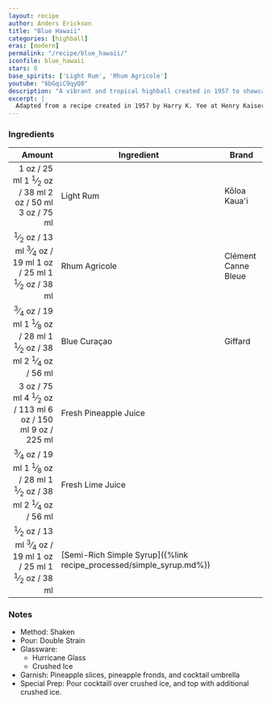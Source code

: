 ```yaml
---
layout: recipe
author: Anders Erickson
title: "Blue Hawaii"
categories: [highball]
eras: [modern]
permalink: "/recipe/blue_hawaii/"
iconfile: blue_hawaii
stars: 0
base_spirits: ['Light Rum', 'Rhum Agricole']
youtube: "6bGqiC9qyQ8"
description: "A vibrant and tropical highball created in 1957 to showcase blue curaçao, blended with rum and pineapple."
excerpt: |
  Adapted from a recipe created in 1957 by Harry K. Yee at Henry Kaiser's Hawaiian Village Hotel (latterly the Hilton) in Waikiki, Oahu, Hawaii. The drink, created at the behest of Bols to aid sales of their blue curaçao, is named after the hit song from the 1937 Bing Crosby film, <i>Waikiki Wedding</i>, and not after what is generously described as a "musical-comedy" Elvis Presley 1961 film of the same name. That said, the Elvis film probably contributed to this cocktail's popularity.
---
```


### Ingredients

|  Amount | Ingredient                                                | Brand               |
| ------: | --------------------------------------------------------- | ------------------- |
|    <span class="onex active">1 oz  / 25 ml</span> <span class="onehalfx">1 <sup>1</sup>&frasl;<sub>2</sub> oz  / 38 ml</span> <span class="twox">2 oz  / 50 ml</span> <span class="threex">3 oz  / 75 ml</span>| Light Rum                                                 | Kōloa Kaua'i        |
|  <span class="onex active"> <sup>1</sup>&frasl;<sub>2</sub> oz  / 13 ml</span> <span class="onehalfx"> <sup>3</sup>&frasl;<sub>4</sub> oz  / 19 ml</span> <span class="twox">1 oz  / 25 ml</span> <span class="threex">1 <sup>1</sup>&frasl;<sub>2</sub> oz  / 38 ml</span>| Rhum Agricole                                             | Clément Canne Bleue |
| <span class="onex active"> <sup>3</sup>&frasl;<sub>4</sub> oz  / 19 ml</span> <span class="onehalfx">1 <sup>1</sup>&frasl;<sub>8</sub> oz  / 28 ml</span> <span class="twox">1 <sup>1</sup>&frasl;<sub>2</sub> oz  / 38 ml</span> <span class="threex">2 <sup>1</sup>&frasl;<sub>4</sub> oz  / 56 ml</span>| Blue Curaçao                                              | Giffard             |
|    <span class="onex active">3 oz  / 75 ml</span> <span class="onehalfx">4 <sup>1</sup>&frasl;<sub>2</sub> oz  / 113 ml</span> <span class="twox">6 oz  / 150 ml</span> <span class="threex">9 oz  / 225 ml</span>| Fresh Pineapple Juice                                     |
| <span class="onex active"> <sup>3</sup>&frasl;<sub>4</sub> oz  / 19 ml</span> <span class="onehalfx">1 <sup>1</sup>&frasl;<sub>8</sub> oz  / 28 ml</span> <span class="twox">1 <sup>1</sup>&frasl;<sub>2</sub> oz  / 38 ml</span> <span class="threex">2 <sup>1</sup>&frasl;<sub>4</sub> oz  / 56 ml</span>| Fresh Lime Juice                                          |
|  <span class="onex active"> <sup>1</sup>&frasl;<sub>2</sub> oz  / 13 ml</span> <span class="onehalfx"> <sup>3</sup>&frasl;<sub>4</sub> oz  / 19 ml</span> <span class="twox">1 oz  / 25 ml</span> <span class="threex">1 <sup>1</sup>&frasl;<sub>2</sub> oz  / 38 ml</span>| [Semi-Rich Simple Syrup]({%link recipe_processed/simple_syrup.md%}) |

### Notes

- Method: Shaken
- Pour: Double Strain
- Glassware:
  - Hurricane Glass
  - Crushed Ice
- Garnish: Pineapple slices, pineapple fronds, and cocktail umbrella
- Special Prep: Pour cocktaill over crushed ice, and top with additional crushed ice.

    
<script type="application/ld+json">
{
  "@context": "https://schema.org",
  "@type": "Recipe",
  "author": {
    "@type": "Person",
    "name": "{{ page.author }}"
    },
  "image": "{%- for page in page.categories limit: 1 %}{% assign cat = site.data.categories | where: "slug", page | first %}{{ site.url }}{{ site.baseurl}}/assets/images/category_{{cat.slug}}.svg{% endfor -%}",
  "description": "{{ page.excerpt | strip_html | replace: '"', "'" }}",
  "recipeIngredient": [
  " 1 oz Light Rum",
  " 0.5 oz Rhum Agricole",
  "0.75 oz Blue Curaçao ",
  " 3 oz Fresh Pineapple Juice",
  "0.75 oz Fresh Lime Juice ",
  " 0.5 oz Semi-Rich Simple Syrup"
    ],
  "name": "{{ page.title }}",
  "recipeInstructions": [
    {
      "@type": "HowToStep",
      "text": "- Method: Shaken"
    },
    {
      "@type": "HowToStep",
      "text": "- Pour: Double Strain"
    },
    {
      "@type": "HowToStep",
      "text": "- Glassware:"
    },
    {
      "@type": "HowToStep",
      "text": "  - Hurricane Glass"
    },
    {
      "@type": "HowToStep",
      "text": "  - Crushed Ice"
    },
    {
      "@type": "HowToStep",
      "text": "- Garnish: Pineapple slices, pineapple fronds, and cocktail umbrella"
    },
    {
      "@type": "HowToStep",
      "text": "- Special Prep: Pour cocktaill over crushed ice, and top with additional crushed ice."
    }
    ],
  "recipeYield": "1 cocktail",
  "recipeCategory": "cocktail",
  {% if page.stars and site.data.ratings[page.iconfile].ratings -%}"aggregateRating": {
   "@type": "AggregateRating",
   "ratingValue": "{%- include stars_metadata.html %}",
   "bestRating": "5",
   "reviewCount": "2"},{%- endif %}
  "recipeCuisine": "global",
  "prepTime": "PT20M",
  "cookTime": "PT15S",
  "keywords": "{{ page.title }}, cocktail, {{ page.eras }}, {%- include category_metadata.html -%}, {%- include spirits_metadata.html -%}"
}
</script>

    